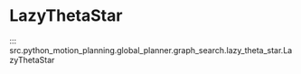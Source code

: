 # LazyThetaStar

::: src.python_motion_planning.global_planner.graph_search.lazy_theta_star.LazyThetaStar
